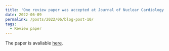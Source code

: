 ```yaml
---
title: 'One review paper was accepted at Journal of Nuclear Cardiology (IF=5.952)'
date: 2022-06-09
permalink: /posts/2022/06/blog-post-10/
tags:
  - Review paper
---
```


The paper is avaliable [here](https://link.springer.com/article/10.1007/s12350-022-03007-3).
